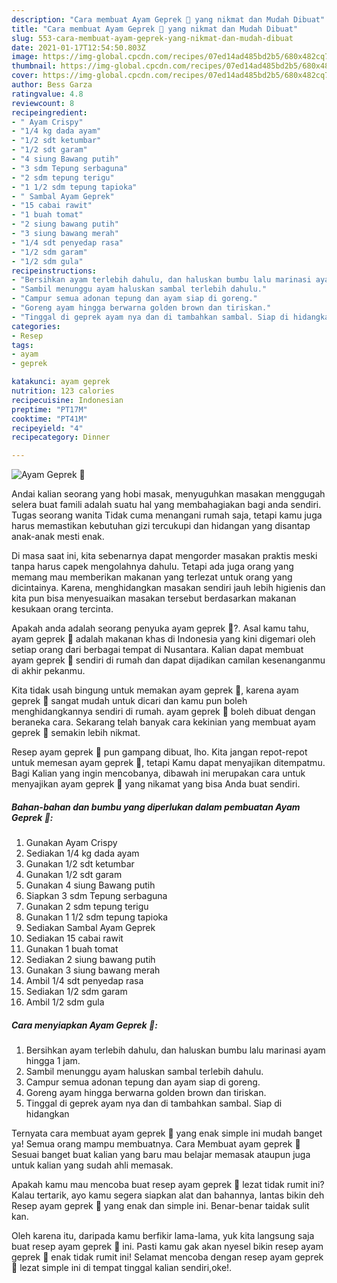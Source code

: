 ```yaml
---
description: "Cara membuat Ayam Geprek 🍗 yang nikmat dan Mudah Dibuat"
title: "Cara membuat Ayam Geprek 🍗 yang nikmat dan Mudah Dibuat"
slug: 553-cara-membuat-ayam-geprek-yang-nikmat-dan-mudah-dibuat
date: 2021-01-17T12:54:50.803Z
image: https://img-global.cpcdn.com/recipes/07ed14ad485bd2b5/680x482cq70/ayam-geprek-🍗-foto-resep-utama.jpg
thumbnail: https://img-global.cpcdn.com/recipes/07ed14ad485bd2b5/680x482cq70/ayam-geprek-🍗-foto-resep-utama.jpg
cover: https://img-global.cpcdn.com/recipes/07ed14ad485bd2b5/680x482cq70/ayam-geprek-🍗-foto-resep-utama.jpg
author: Bess Garza
ratingvalue: 4.8
reviewcount: 8
recipeingredient:
- " Ayam Crispy"
- "1/4 kg dada ayam"
- "1/2 sdt ketumbar"
- "1/2 sdt garam"
- "4 siung Bawang putih"
- "3 sdm Tepung serbaguna"
- "2 sdm tepung terigu"
- "1 1/2 sdm tepung tapioka"
- " Sambal Ayam Geprek"
- "15 cabai rawit"
- "1 buah tomat"
- "2 siung bawang putih"
- "3 siung bawang merah"
- "1/4 sdt penyedap rasa"
- "1/2 sdm garam"
- "1/2 sdm gula"
recipeinstructions:
- "Bersihkan ayam terlebih dahulu, dan haluskan bumbu lalu marinasi ayam hingga 1 jam."
- "Sambil menunggu ayam haluskan sambal terlebih dahulu."
- "Campur semua adonan tepung dan ayam siap di goreng."
- "Goreng ayam hingga berwarna golden brown dan tiriskan."
- "Tinggal di geprek ayam nya dan di tambahkan sambal. Siap di hidangkan"
categories:
- Resep
tags:
- ayam
- geprek

katakunci: ayam geprek 
nutrition: 123 calories
recipecuisine: Indonesian
preptime: "PT17M"
cooktime: "PT41M"
recipeyield: "4"
recipecategory: Dinner

---
```



![Ayam Geprek 🍗](https://img-global.cpcdn.com/recipes/07ed14ad485bd2b5/680x482cq70/ayam-geprek-🍗-foto-resep-utama.jpg)

Andai kalian seorang yang hobi masak, menyuguhkan masakan menggugah selera buat famili adalah suatu hal yang membahagiakan bagi anda sendiri. Tugas seorang  wanita Tidak cuma menangani rumah saja, tetapi kamu juga harus memastikan kebutuhan gizi tercukupi dan hidangan yang disantap anak-anak mesti enak.

Di masa  saat ini, kita sebenarnya dapat mengorder masakan praktis meski tanpa harus capek mengolahnya dahulu. Tetapi ada juga orang yang memang mau memberikan makanan yang terlezat untuk orang yang dicintainya. Karena, menghidangkan masakan sendiri jauh lebih higienis dan kita pun bisa menyesuaikan masakan tersebut berdasarkan makanan kesukaan orang tercinta. 



Apakah anda adalah seorang penyuka ayam geprek 🍗?. Asal kamu tahu, ayam geprek 🍗 adalah makanan khas di Indonesia yang kini digemari oleh setiap orang dari berbagai tempat di Nusantara. Kalian dapat membuat ayam geprek 🍗 sendiri di rumah dan dapat dijadikan camilan kesenanganmu di akhir pekanmu.

Kita tidak usah bingung untuk memakan ayam geprek 🍗, karena ayam geprek 🍗 sangat mudah untuk dicari dan kamu pun boleh menghidangkannya sendiri di rumah. ayam geprek 🍗 boleh dibuat dengan beraneka cara. Sekarang telah banyak cara kekinian yang membuat ayam geprek 🍗 semakin lebih nikmat.

Resep ayam geprek 🍗 pun gampang dibuat, lho. Kita jangan repot-repot untuk memesan ayam geprek 🍗, tetapi Kamu dapat menyajikan ditempatmu. Bagi Kalian yang ingin mencobanya, dibawah ini merupakan cara untuk menyajikan ayam geprek 🍗 yang nikamat yang bisa Anda buat sendiri.

<!--inarticleads1-->

##### Bahan-bahan dan bumbu yang diperlukan dalam pembuatan Ayam Geprek 🍗:

1. Gunakan  Ayam Crispy
1. Sediakan 1/4 kg dada ayam
1. Gunakan 1/2 sdt ketumbar
1. Gunakan 1/2 sdt garam
1. Gunakan 4 siung Bawang putih
1. Siapkan 3 sdm Tepung serbaguna
1. Gunakan 2 sdm tepung terigu
1. Gunakan 1 1/2 sdm tepung tapioka
1. Sediakan  Sambal Ayam Geprek
1. Sediakan 15 cabai rawit
1. Gunakan 1 buah tomat
1. Sediakan 2 siung bawang putih
1. Gunakan 3 siung bawang merah
1. Ambil 1/4 sdt penyedap rasa
1. Sediakan 1/2 sdm garam
1. Ambil 1/2 sdm gula




<!--inarticleads2-->

##### Cara menyiapkan Ayam Geprek 🍗:

1. Bersihkan ayam terlebih dahulu, dan haluskan bumbu lalu marinasi ayam hingga 1 jam.
1. Sambil menunggu ayam haluskan sambal terlebih dahulu.
1. Campur semua adonan tepung dan ayam siap di goreng.
1. Goreng ayam hingga berwarna golden brown dan tiriskan.
1. Tinggal di geprek ayam nya dan di tambahkan sambal. Siap di hidangkan




Ternyata cara membuat ayam geprek 🍗 yang enak simple ini mudah banget ya! Semua orang mampu membuatnya. Cara Membuat ayam geprek 🍗 Sesuai banget buat kalian yang baru mau belajar memasak ataupun juga untuk kalian yang sudah ahli memasak.

Apakah kamu mau mencoba buat resep ayam geprek 🍗 lezat tidak rumit ini? Kalau tertarik, ayo kamu segera siapkan alat dan bahannya, lantas bikin deh Resep ayam geprek 🍗 yang enak dan simple ini. Benar-benar taidak sulit kan. 

Oleh karena itu, daripada kamu berfikir lama-lama, yuk kita langsung saja buat resep ayam geprek 🍗 ini. Pasti kamu gak akan nyesel bikin resep ayam geprek 🍗 enak tidak rumit ini! Selamat mencoba dengan resep ayam geprek 🍗 lezat simple ini di tempat tinggal kalian sendiri,oke!.

